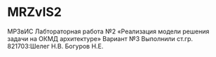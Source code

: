 # MRZvIS2

МРЗвИС Лабтораторная работа №2  «Реализация модели решения задачи 
на ОКМД архитектуре»
 Вариант №3 
Выполнили ст.гр. 821703:Шелег Н.В. Богуров Н.Е.
